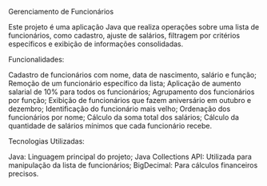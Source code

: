 Gerenciamento de Funcionários

Este projeto é uma aplicação Java que realiza operações sobre uma lista de funcionários, como cadastro, ajuste de salários, filtragem por critérios específicos e exibição de informações consolidadas.

Funcionalidades:

Cadastro de funcionários com nome, data de nascimento, salário e função;
Remoção de um funcionário específico da lista;
Aplicação de aumento salarial de 10% para todos os funcionários;
Agrupamento dos funcionários por função;
Exibição de funcionários que fazem aniversário em outubro e dezembro;
Identificação do funcionário mais velho;
Ordenação dos funcionários por nome;
Cálculo da soma total dos salários;
Cálculo da quantidade de salários mínimos que cada funcionário recebe.

Tecnologias Utilizadas:

Java: Linguagem principal do projeto;
Java Collections API: Utilizada para manipulação da lista de funcionários;
BigDecimal: Para cálculos financeiros precisos.
